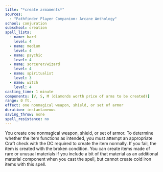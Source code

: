 ```yaml
---
title: "*create armaments*"
sources:
  - "Pathfinder Player Companion: Arcane Anthology"
school: conjuration
subschool: creation
spell_lists:
  - name: bard
    level: 4
  - name: medium
    level: 4
  - name: psychic
    level: 4
  - name: sorcerer/wizard
    level: 4
  - name: spiritualist
    level: 3
  - name: witch
    level: 4
casting_time: 1 minute
components: [V, S, M (diamonds worth price of arms to be created)]
range: 0 ft.
effect: one nonmagical weapon, shield, or set of armor
duration: instantaneous
saving_throw: none
spell_resistance: no
---
```


You create one nonmagical weapon, shield, or set of armor. To determine whether the item functions as intended, you must attempt an appropriate Craft check with the DC required to create the item normally. If you fail, the item is created with the broken condition. You can create items made of rare or unusual materials if you include a bit of that material as an additional material component when you cast the spell, but cannot create cold iron items with this spell.
